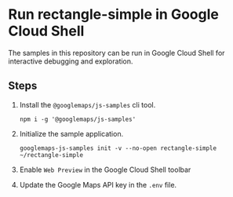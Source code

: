 # Run rectangle-simple in Google Cloud Shell

The samples in this repository can be run in Google Cloud Shell for interactive debugging and exploration.

## Steps

1. Install the `@googlemaps/js-samples` cli tool.

    ```
    npm i -g '@googlemaps/js-samples'
    ```
1. Initialize the sample application. 
    ```
    googlemaps-js-samples init -v --no-open rectangle-simple ~/rectangle-simple
    ```
1. Enable `Web Preview` in the Google Cloud Shell toolbar
1. Update the Google Maps API key in the `.env` file.
